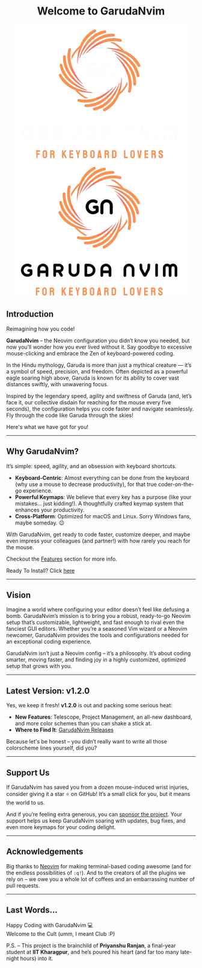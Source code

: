 <div align="center">
  <h1>
    <span class="mh-color h-font">Welcome to GarudaNvim</span>
  </h1>    
  <img
    id="garuda-logo-dark"
    class="garuda-logo"
    alt="GarudaNvim Logo Dark"
    src="assets/images/GN_Dark.png#only-dark"
  >
  <img
    id="garuda-logo-light"
    class="garuda-logo"
    alt="GarudaNvim Logo Light"
    src="assets/images/GN_Light.png#only-light"
  >
</div>

## <span class="sh-font msh-color">Introduction</span>

Reimagining how you code!

**GarudaNvim** – the Neovim configuration you didn’t know you needed, but now you’ll wonder how you ever lived without it. Say goodbye to excessive mouse-clicking and embrace the Zen of keyboard-powered coding.

In the Hindu mythology, Garuda is more than just a mythical creature — it’s a symbol of speed, precision, and freedom. Often depicted as a powerful eagle soaring high above, Garuda is known for its ability to cover vast distances swiftly, with unwavering focus.

Inspired by the legendary speed, agility and swiftness of Garuda (and, let’s face it, our collective disdain for reaching for the mouse every five seconds), the configuration helps you code faster and navigate seamlessly.</br>
Fly through the code like Garuda through the skies!

Here's what we have got for you!

---

## <span class="sh-font msh-color">Why GarudaNvim?</span>

It’s simple: speed, agility, and an obsession with keyboard shortcuts.

- **Keyboard-Centric**: Almost everything can be done from the keyboard (why use a mouse to decrease productivity), for that true coder-on-the-go experience.
- **Powerful Keymaps**: We believe that every key has a purpose (like your mistakes… just kidding!). A thoughtfully crafted keymap system that enhances your productivity.
- **Cross-Platform**: Optimized for macOS and Linux. Sorry Windows fans, maybe someday. 😉

With GarudaNvim, get ready to code faster, customize deeper, and maybe even impress your colleagues (and partner!) with how rarely you reach for the mouse.

Checkout the [Features](features.md) section for more info.

Ready To Install? Click [here](installation.md)

---

## <span class="sh-font msh-color">Vision</span>

Imagine a world where configuring your editor doesn’t feel like defusing a bomb. GarudaNvim’s mission is to bring you a robust, ready-to-go Neovim setup that’s customizable, lightweight, and fast enough to rival even the fanciest GUI editors. Whether you’re a seasoned Vim wizard or a Neovim newcomer, GarudaNvim provides the tools and configurations needed for an exceptional coding experience.

GarudaNvim isn’t just a Neovim config – it’s a philosophy. It’s about coding smarter, moving faster, and finding joy in a highly customized, optimized setup that grows with you.

---

## <span class="sh-font msh-color">Latest Version: v1.2.0</span>

Yes, we keep it fresh! **v1.2.0** is out and packing some serious heat:

- **New Features**: Telescope, Project Management, an all-new dashboard, and more color schemes than you can shake a stick at.
- **Where to Find It**: [GarudaNvim Releases](https://github.com/GarudaNvim/GarudaNvim/releases/tag/v1.2.0)

Because let's be honest – you didn’t really want to write all those colorscheme lines yourself, did you?

---

## <span class="sh-font msh-color">Support Us</span>

If GarudaNvim has saved you from a dozen mouse-induced wrist injuries, consider giving it a star ⭐ on GitHub! It’s a small click for you, but it means the world to us.

And if you’re feeling extra generous, you can [sponsor the project](https://github.com/sponsors/prrockzed). Your support helps us keep GarudaNvim soaring with updates, bug fixes, and even more keymaps for your coding delight.

---

## <span class="sh-font msh-color">Acknowledgements</span>

Big thanks to [Neovim](https://github.com/neovim/neovim) for making terminal-based coding awesome (and for the endless possibilities of `:q!`). And to the creators of all the plugins we rely on – we owe you a whole lot of coffees and an embarrassing number of pull requests.

---

## <span class="sh-font msh-color">Last Words...</span>

Happy Coding with GarudaNvim 💻 </br>
Welcome to the Cult (umm, I meant Club :P)

P.S. – This project is the brainchild of **Priyanshu Ranjan**, a final-year student at **IIT Kharagpur**, and he’s poured his heart (and far too many late-night hours) into it.
